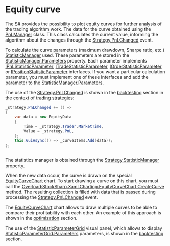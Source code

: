# Equity curve

The [S\#](StockSharpAbout.md) provides the possibility to plot equity curves for further analysis of the trading algorithm work. The data for the curve obtained using the [PnLManager](xref:StockSharp.Algo.PnL.PnLManager) class. This class calculates the current value, informing the algorithm about the changes through the [Strategy.PnLChanged](xref:StockSharp.Algo.Strategies.Strategy.PnLChanged) event. 

To calculate the curve parameters (maximum drawdown, Sharpe ratio, etc.) [StatisticManager](xref:StockSharp.Algo.Statistics.StatisticManager) used. These parameters are stored in the [StatisticManager.Parameters](xref:StockSharp.Algo.Statistics.StatisticManager.Parameters) property. Each parameter implements [IPnLStatisticParameter](xref:StockSharp.Algo.Statistics.IPnLStatisticParameter), [ITradeStatisticParameter](xref:StockSharp.Algo.Statistics.ITradeStatisticParameter), [IOrderStatisticParameter](xref:StockSharp.Algo.Statistics.IOrderStatisticParameter) or [IPositionStatisticParameter](xref:StockSharp.Algo.Statistics.IPositionStatisticParameter) interfaces. If you want a particular calculation parameter, you must implement one of these interfaces and add the parameter to the [StatisticManager.Parameters](xref:StockSharp.Algo.Statistics.StatisticManager.Parameters). 

The use of the [Strategy.PnLChanged](xref:StockSharp.Algo.Strategies.Strategy.PnLChanged) is shown in the [backtesting](StrategyTestingHistory.md) section in the context of [trading strategies](Strategy.md): 

```cs
_strategy.PnLChanged += () =>
{
	var data = new EquityData
	{
		Time = _strategy.Trader.MarketTime,
		Value = _strategy.PnL,
	};
	this.GuiAsync(() => _curveItems.Add(data));
};      
      
```

The statistics manager is obtained through the [Strategy.StatisticManager](xref:StockSharp.Algo.Strategies.Strategy.StatisticManager) property. 

When the new data occur, the curve is drawn on the special [EquityCurveChart](xref:StockSharp.Xaml.Charting.EquityCurveChart) chart. To start drawing a curve on this chart, you must call the [Overload:StockSharp.Xaml.Charting.EquityCurveChart.CreateCurve](xref:Overload:StockSharp.Xaml.Charting.EquityCurveChart.CreateCurve) method. The resulting collection is filled with data that is passed during processing the [Strategy.PnLChanged](xref:StockSharp.Algo.Strategies.Strategy.PnLChanged) event. 

The [EquityCurveChart](xref:StockSharp.Xaml.Charting.EquityCurveChart) chart allows to draw multiple curves to be able to compare their profitability with each other. An example of this approach is shown in the [optimization](StrategyTestingOptimization.md) section. 

The use of the [StatisticParameterGrid](xref:StockSharp.Xaml.StatisticParameterGrid) visual panel, which allows to display [StatisticParameterGrid.Parameters](xref:StockSharp.Xaml.StatisticParameterGrid.Parameters) parameters, is shown in the [backtesting](StrategyTestingHistory.md) section. 
